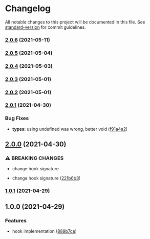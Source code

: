 # Changelog

All notable changes to this project will be documented in this file. See [standard-version](https://github.com/conventional-changelog/standard-version) for commit guidelines.

### [2.0.6](https://github.com/brunoscopelliti/use-did-mount/compare/v2.0.5...v2.0.6) (2021-05-11)

### [2.0.5](https://github.com/brunoscopelliti/use-did-mount/compare/v2.0.4...v2.0.5) (2021-05-04)

### [2.0.4](https://github.com/brunoscopelliti/use-did-mount/compare/v2.0.3...v2.0.4) (2021-05-03)

### [2.0.3](https://github.com/brunoscopelliti/use-did-mount/compare/v2.0.2...v2.0.3) (2021-05-01)

### [2.0.2](https://github.com/brunoscopelliti/use-did-mount/compare/v2.0.1...v2.0.2) (2021-05-01)

### [2.0.1](https://github.com/brunoscopelliti/use-did-mount/compare/v2.0.0...v2.0.1) (2021-04-30)


### Bug Fixes

* **types:** using undefined was wrong, better void ([f91a4a2](https://github.com/brunoscopelliti/use-did-mount/commits/f91a4a2ba4461fca0b563b45feca7f406a06e95a))

## [2.0.0](https://github.com/brunoscopelliti/use-did-mount/compare/v1.0.1...v2.0.0) (2021-04-30)


### ⚠ BREAKING CHANGES

* change hook signature

* change hook signature ([221b6b3](https://github.com/brunoscopelliti/use-did-mount/commits/221b6b36afcc8e6c1a971896b06bb8674db01e87))

### [1.0.1](https://github.com/brunoscopelliti/use-did-mount/compare/v1.0.0...v1.0.1) (2021-04-29)

## 1.0.0 (2021-04-29)


### Features

* hook implementation ([889b7ce](https://github.com/brunoscopelliti/use-did-mount/commits/889b7cee305d313851342c86287742d2387f8d81))
